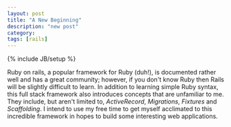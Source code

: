 ```yaml
---
layout: post
title: "A New Beginning"
description: "new post"
category: 
tags: [rails]
---
```

{% include JB/setup %}
 
Ruby on rails, a popular framework for Ruby (duh!), is documented rather well and has a great community; however, if you don't know Ruby then Rails will be slightly difficult to learn. In addition to learning simple Ruby syntax, this full stack framework also introduces concepts that are unfamiliar to me. They include, but aren't limited to, *ActiveRecord*, *Migrations*, *Fixtures* and *Scaffolding*. I intend to use my free time to get myself acclimated to this incredible framework in hopes to build some interesting web applications.

